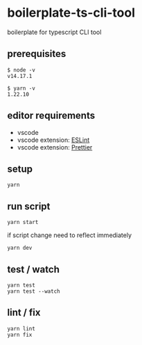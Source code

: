 # boilerplate-ts-cli-tool

boilerplate for typescript CLI tool

## prerequisites

```terminal
$ node -v
v14.17.1

$ yarn -v
1.22.10
```

## editor requirements

- vscode
- vscode extension: [ESLint](https://github.com/Microsoft/vscode-eslint)
- vscode extension: [Prettier](https://marketplace.visualstudio.com/items?itemName=esbenp.prettier-vscode)

## setup

```terminal
yarn
```

## run script

```terminalA
yarn start
```

if script change need to reflect immediately

```terminalB
yarn dev
```

## test / watch

```terminal
yarn test
yarn test --watch
```

## lint / fix

```terminal
yarn lint
yarn fix
```
